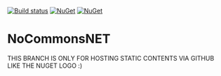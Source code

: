 [![Build status](https://ci.appveyor.com/api/projects/status/pw65hjl5iaaouboi/branch/master?svg=true)](https://ci.appveyor.com/project/JohnKorsnes/nocommonsnet/branch/master) [![NuGet](https://img.shields.io/nuget/v/NoCommons.svg)](https://www.nuget.org/packages/NoCommons/)
[![NuGet](https://img.shields.io/nuget/vpre/NoCommons.svg)](https://www.nuget.org/packages/NoCommons/)



NoCommonsNET
============

THIS BRANCH IS ONLY FOR HOSTING STATIC CONTENTS VIA GITHUB LIKE THE NUGET LOGO :)